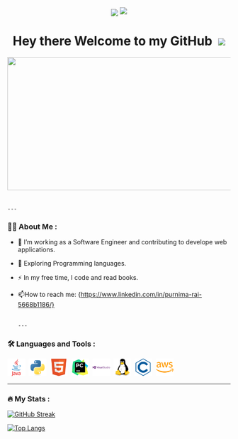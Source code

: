 <div id="header" align="center">
  <img src="<div id="header" align="center">
  <img src="https://media.giphy.com/media/BferOKonYOspm28AiB/giphy.gif" width="200"/>
</div>

  <div align="center">                                                                                
 <h1>
     Hey there Welcome to my GitHub        
   <img align="center">                                                                                
  <img src="https://media.giphy.com/media/hvRJCLFzcasrR4ia7z/giphy.gif" width="30px"/>
 </div> 
                                                                                    
                                                                                    
</h1>
  
                                                                                    
  <div align="center">
  <img src="https://media.giphy.com/media/hpXdHPfFI5wTABdDx9/giphy.gif" width="600" height="300"/>
  </div>

                                                                                                
                                                                                                
                                                                                                ---

### :woman_technologist: About Me :
                                                                                                
- :telescope: I’m working as a Software Engineer and contributing to develope web applications.

- :seedling: Exploring Programming languages.

- :zap: In my free time, I code and read books.

- :mailbox:How to reach me: {https://www.linkedin.com/in/purnima-rai-5668b1186/}

                                                                                                ---

### :hammer_and_wrench: Languages and Tools :
                                                                                                
                                                                             
<div>
  <img src="https://github.com/devicons/devicon/blob/master/icons/java/java-original-wordmark.svg" title="Java" alt="Java" width="40" height="40"/>&nbsp;
  <img src="https://github.com/devicons/devicon/blob/master/icons/python/python-original.svg" title="Python" alt="Python" width="40" height="40"/>&nbsp;     <img src="https://github.com/devicons/devicon/blob/master/icons/html5/html5-original.svg" title="HTML5" alt="HTML" width="40" height="40"/>&nbsp;
  <img src="https://github.com/devicons/devicon/blob/master/icons/pycharm/pycharm-original.svg" title="PyCharm" alt="PyCharm" width="40" height="40"/>&nbsp;
  <img src="https://github.com/devicons/devicon/blob/master/icons/visualstudio/visualstudio-plain-wordmark.svg" title="visualstudio" alt="visualstudio"    width="40" height="40"/>&nbsp;
  <img src="https://github.com/devicons/devicon/blob/master/icons/linux/linux-original.svg" title="linux"  alt="linux" width="40" height="40"/>&nbsp;
  <img src="https://github.com/devicons/devicon/blob/master/icons/c/c-line.svg" title="C"  alt="C" width="40" height="40"/>&nbsp;
  <img src="https://github.com/devicons/devicon/blob/master/icons/amazonwebservices/amazonwebservices-plain-wordmark.svg" title="AWS" alt="AWS" width="40"    height="40"/>&nbsp;
 </div>
 
 ---

### :fire: My Stats :

[![GitHub Streak](http://github-readme-streak-stats.herokuapp.com?user=intro&theme=dark&hide_border=true&date_format=n%2Fj%5B%2FY%5D)](https://git.io/streak-stats)


[![Top Langs](https://github-readme-stats.vercel.app/api/top-langs/?username=purnimakumarirai)](https://github.com/anuraghazra/github-readme-stats)
